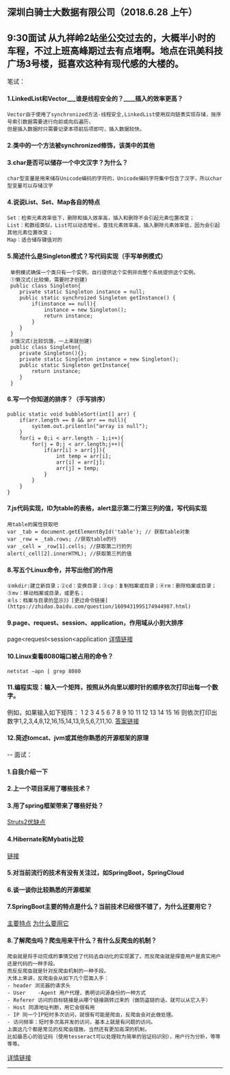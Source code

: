 
## 深圳白骑士大数据有限公司（2018.6.28 上午）
9:30面试 从九祥岭2站坐公交过去的，大概半小时的车程，不过上班高峰期过去有点堵啊。地点在讯美科技广场3号楼，挺喜欢这种有现代感的大楼的。
---
笔试：
>>
#### 1.LinkedList和Vector___谁是线程安全的？____插入的效率更高？
    Vector由于使用了synchronized方法-线程安全,LinkedList使用双向链表实现存储，按序号索引数据需要进行向前或向后遍历，
    但是插入数据时只需要记录本项前后项即可，插入数据较快。
#### 2.类中的一个方法被synchronized修饰，该类中的其他
    
#### 3.char是否可以储存一个中文汉字？为什么？
    char型变量是用来储存Unicode编码的字符的，Unicode编码字符集中包含了汉字，所以char型变量可以存储汉字
#### 4.说说List、Set、Map各自的特点
    Set：检索元素效率低下，删除和插入效率高，插入和删除不会引起元素位置改变；
    List：和数组类似，List可以动态增长，查找元素效率高，插入删除元素效率低，因为会引起其他元素位置改变；
    Map：适合储存键值对的
#### 5.简述什么是Singleton模式？写代码实现（手写单例模式）
     单例模式确保一个类只有一个实例，自行提供这个实例并向整个系统提供这个实例。
     ①懒汉式(比较懒，需要时才创建)
     public class Singleton{
        private static Singleton instance = null;
        public static synchroized Singleton getInstance() {
            if(instance == null){
                instance = new Singleton();
                return instance;
            }
        }
     }
     ②饿汉式(比较饥饿，一上来就创建)
     public class Singleton{
        private Singleton(){};
        private static Singleton instance = new Singleton();
        public static Singleton getInstance{
            return instance;
        }
     }
#### 6.写一个你知道的排序？（手写排序）
    public static void bubbleSort(int[] arr) {
        if(arr.length == 0 && arr == null){
            system.out.prilentln("array is null");
        }
        for(i = 0;i < arr.length - 1;i++){
            for(j = 0;j < arr.length;j++){
                if(arr[i] > arr[j]){
                    int temp = arr[i];
                    arr[i] = arr[j];
                    arr[j] = temp;
                }
            }
        }
    }
#### 7.js代码实现，ID为table的表格，alert显示第二行第三列的值，写代码实现
    用table的属性获取吧
    var _tab = document.getElementById('table'); // 获取table对象
    var _row = _tab.rows; //获取table的行
    var _cell = _row[1].cells; //获取第二行的列
    alert(_cell[2].innerHTML); //获取第三列的值
#### 8.写五个Linux命令，并写出他们的作用
    ①mkdir:建立新目录；②cd：变换目录；③cp：复制档案或目录；④rm：删除档案或目录；⑤mv：移动档案或目录，或更名；
    ⑥ls：档案与目录的显示》》[更过命令链接](https://zhidao.baidu.com/question/1609431995174944987.html)
#### 9.page、request、session、application，作用域从小到大排序
   page<request<session<application  [详情链接](https://blog.csdn.net/weixin_40836179/article/details/79414854)
#### 10.Linux查看8080端口被占用的命令？
    netstat –apn | grep 8080
#### 11.编程实现：输入一个矩阵，按照从外向里以顺时针的顺序依次打印出每一个数字。
例如，如果输入如下矩阵：
1  2  3  4 
5  6  7  8 
9  10 11 12 
13 14 15 16 
则依次打印出数字1,2,3,4,8,12,16,15,14,13,9,5,6,7,11,10.
    [答案链接](https://blog.csdn.net/u013686654/article/details/74456113)
#### 12.简述tomcat、jvm或其他你熟悉的开源框架的原理
--
面试：
>>
#### 1.自我介绍一下
#### 2.上一个项目采用了哪些技术？
#### 3.用了spring框架带来了哪些好处？
   [Struts2优缺点](https://blog.csdn.net/chenleixing/article/details/44572637)
#### 4.Hibernate和Mybatis比较
   [链接](https://blog.csdn.net/w_q_q_/article/details/79032062)
#### 5.对当前流行的技术有没有关注过，如SpringBoot，SpringCloud
   
#### 6.谈一谈你比较熟悉的开源框架
#### 7.SpringBoot主要的特点是什么？当前技术已经很不错了，为什么还要用它？
   [主要特点](https://blog.csdn.net/qq853632587/article/details/77226961)  [为什么要用它](https://blog.csdn.net/qq_20176495/article/details/77622093)
#### 8.了解爬虫吗？爬虫用来干什么？有什么反爬虫的机制？
    爬虫就是将手动完成的事情交给了代码去自动化的实现罢了。而反爬虫就是探查用户是真实用户还是代码的一种手段。
    而反反爬虫就是针对反爬虫机制的一种手段。
    大体上来讲，反爬虫会从如下几个层面入手： 
    - header 浏览器的请求头 
    - User    -Agent 用户代理，表明访问源身份的一种方式 
    - Referer 访问的目标链接是从哪个链接跳转过来的（做防盗链的话，就可以从它入手） 
    - Host 同源地址判断，用它会很有用 
    - IP 同一个IP短时多次访问，就很有可能是爬虫，反爬虫会对此做处理。 
    - 访问频率：短时多次高并发的访问，基本上就是有问题的访问。 
    上面这几个都是常见的反爬虫措施，当然还有更加高深的机制，
    比如最恶心的验证码（使用tesseract可以处理较为简单的验证码识别），用户行为分析，等等等等。
   [详情链接](https://blog.csdn.net/marksinoberg/article/details/78168223)
***
